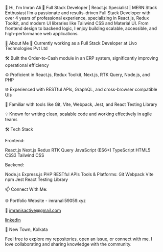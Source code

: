 👋 Hi, I'm Imran Ali
🚀 Full Stack Developer | React.js Specialist | MERN Stack Enthusiast
I’m a passionate and results-driven Full Stack Developer with over 4 years of professional experience, specializing in React.js, Redux Toolkit, and modern UI libraries like Tailwind CSS and Material UI. From frontend design to backend logic, I enjoy building scalable, accessible, and high-performance web applications.

💼 About Me
🔭 Currently working as a Full Stack Developer at Livo Technologies Pvt Ltd

🛠️ Built the Order-to-Cash module in an ERP system, significantly improving operational efficiency

⚙️ Proficient in React.js, Redux Toolkit, Next.js, RTK Query, Node.js, and PHP

🌐 Experienced with RESTful APIs, GraphQL, and cross-browser compatible UIs

🧰 Familiar with tools like Git, Vite, Webpack, Jest, and React Testing Library

💡 Known for writing clean, scalable code and working effectively in agile teams

🛠️ Tech Stack

Frontend:

React.js
Next.js
Redux
RTK Query
JavaScript (ES6+)
TypeScript
HTML5
CSS3
Tailwind CSS

Backend:

Node.js
Express.js
PHP
RESTful APIs
Tools & Platforms:
Git
Webpack
Vite
npm
Jest
React Testing Library



📫 Connect With Me:


🌐 Portfolio Website - imranali59059.xyz

📧 imranisactive@gmail.com

[linkedin](https://www.linkedin.com/in/imranali59059/)

🏡 New Town, Kolkata

Feel free to explore my repositories, open an issue, or connect with me. I love collaborating and sharing knowledge with the community.
